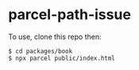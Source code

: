 # parcel-path-issue

To use, clone this repo then:

```
$ cd packages/book
$ npx parcel public/index.html
```
